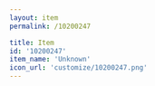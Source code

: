 ```yaml
---
layout: item
permalink: /10200247

title: Item
id: '10200247'
item_name: 'Unknown'
icon_url: 'customize/10200247.png'
---
```

